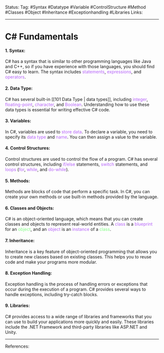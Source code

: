 Status: 
Tag: #Syntax #Datatype #Variable #ControlStructure #Method #Classes #Object #Inheritance #Exceptionhandling #Libraries
Links:

---
# C# Fundamentals

#### 1. Syntax: 

C# has a syntax that is similar to other programming languages like Java and C++, so if you have experience with those languages, you should find C# easy to learn. The syntax includes <font style="color:#b562f9">statements</font>, <font style="color:#b562f9">expressions</font>, and <font style="color:#b562f9">operators</font>.

#### 2. Data Type: 

C# has several built-in [[101 Data Type | data types]], including <font style="color:#b562f9">integer</font>, <font style="color:#b562f9">floating-point</font>, <font style="color:#b562f9">character</font>, and <font style="color:#b562f9">Boolean</font>. Understanding how to use these data types is essential for writing effective C# code.


#### 3. Variables: 

In C#, variables are used to <font style="color:#b562f9">store data</font>. To declare a variable, you need to specify its <font style="color:#b562f9">data type</font> and <font style="color:#b562f9">name</font>. You can then assign a value to the variable.<font style="color:#228a05"></font>

#### 4. Control Structures: 

Control structures are used to control the flow of a program. C# has several control structures, including <font style="color:#b562f9">if/else</font> statements, <font style="color:#b562f9">switch</font> statements, and <font style="color:#b562f9">loops</font> (<font style="color:#b562f9">for</font>, <font style="color:#b562f9">while</font>, and <font style="color:#b562f9">do-while</font>).

#### 5. Methods: 

Methods are blocks of code that perform a specific task. In C#, you can create your own methods or use built-in methods provided by the language.

#### 6. Classes and Objects: 

C# is an object-oriented language, which means that you can create classes and objects to represent real-world entities. A <font style="color:#b562f9">class</font> is a <font style="color:#b562f9">blueprint</font> for an <font style="color:#81fd83">object</font>, and an <font style="color:#b562f9">object</font> is an <font style="color:#b562f9">instance</font> of a <font style="color:#81fd83">class</font>.

#### 7. Inheritance: 
Inheritance is a key feature of object-oriented programming that allows you to create new classes based on existing classes. This helps you to reuse code and make your programs more modular.

#### 8. Exception Handling: 

Exception handling is the process of handling errors or exceptions that occur during the execution of a program. C# provides several ways to handle exceptions, including try-catch blocks.

#### 9. Libraries: 

C# provides access to a wide range of libraries and frameworks that you can use to build your applications more quickly and easily. These libraries include the .NET Framework and third-party libraries like ASP.NET and Unity.

---
References: 